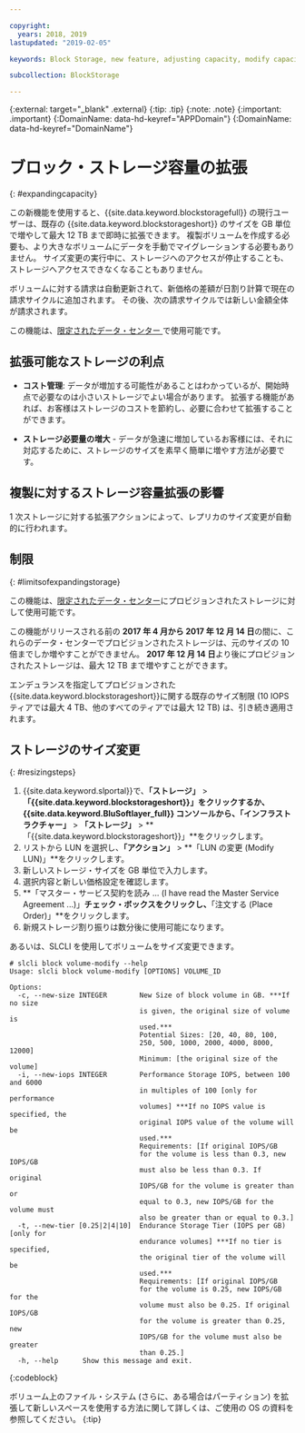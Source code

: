 ```yaml
---

copyright:
  years: 2018, 2019
lastupdated: "2019-02-05"

keywords: Block Storage, new feature, adjusting capacity, modify capacity, increase capacity, Storage Capacity

subcollection: BlockStorage

---
```

{:external: target="_blank" .external}
{:tip: .tip}
{:note: .note}
{:important: .important}
{:DomainName: data-hd-keyref="APPDomain"}
{:DomainName: data-hd-keyref="DomainName"}

# ブロック・ストレージ容量の拡張
{: #expandingcapacity}

この新機能を使用すると、{{site.data.keyword.blockstoragefull}} の現行ユーザーは、既存の {{site.data.keyword.blockstorageshort}} のサイズを GB 単位で増やして最大 12 TB まで即時に拡張できます。 複製ボリュームを作成する必要も、より大きなボリュームにデータを手動でマイグレーションする必要もありません。 サイズ変更の実行中に、ストレージへのアクセスが停止することも、ストレージへアクセスできなくなることもありません。

ボリュームに対する請求は自動更新されて、新価格の差額が日割り計算で現在の請求サイクルに追加されます。 その後、次の請求サイクルでは新しい金額全体が請求されます。

この機能は、[限定されたデータ・センター ](/docs/infrastructure/BlockStorage?topic=BlockStorage-news)で使用可能です。

## 拡張可能なストレージの利点

- **コスト管理**: データが増加する可能性があることはわかっているが、開始時点で必要なのは小さいストレージでよい場合があります。 拡張する機能があれば、お客様はストレージのコストを節約し、必要に合わせて拡張することができます。  

- **ストレージ必要量の増大** - データが急速に増加しているお客様には、それに対応するために、ストレージのサイズを素早く簡単に増やす方法が必要です。

## 複製に対するストレージ容量拡張の影響

1 次ストレージに対する拡張アクションによって、レプリカのサイズ変更が自動的に行われます。

## 制限
{: #limitsofexpandingstorage}

この機能は、[限定されたデータ・センター](/docs/infrastructure/BlockStorage?topic=BlockStorage-news)にプロビジョンされたストレージに対して使用可能です。

この機能がリリースされる前の **2017 年 4 月から 2017 年 12 月 14 日**の間に、これらのデータ・センターでプロビジョンされたストレージは、元のサイズの 10 倍までしか増やすことができません。 **2017 年 12 月 14 日**より後にプロビジョンされたストレージは、最大 12 TB まで増やすことができます。

エンデュランスを指定してプロビジョンされた{{site.data.keyword.blockstorageshort}}に関する既存のサイズ制限 (10 IOPS ティアでは最大 4 TB、他のすべてのティアでは最大 12 TB) は、引き続き適用されます。

## ストレージのサイズ変更
{: #resizingsteps}

1. {{site.data.keyword.slportal}}で、**「ストレージ」** > **「{{site.data.keyword.blockstorageshort}}」**をクリックするか、{{site.data.keyword.BluSoftlayer_full}} コンソールから、**「インフラストラクチャー」** > **「ストレージ」** > **「{{site.data.keyword.blockstorageshort}}」**をクリックします。
2. リストから LUN を選択し、**「アクション」** > **「LUN の変更 (Modify LUN)」**をクリックします。
3. 新しいストレージ・サイズを GB 単位で入力します。
4. 選択内容と新しい価格設定を確認します。
5. **「マスター・サービス契約を読み ... (I have read the Master Service Agreement ...)」**チェック・ボックスをクリックし、**「注文する (Place Order)」**をクリックします。
6. 新規ストレージ割り振りは数分後に使用可能になります。

あるいは、SLCLI を使用してボリュームをサイズ変更できます。

```
# slcli block volume-modify --help
Usage: slcli block volume-modify [OPTIONS] VOLUME_ID

Options:
  -c, --new-size INTEGER        New Size of block volume in GB. ***If no size
                                is given, the original size of volume is
                                used.***
                                Potential Sizes: [20, 40, 80, 100,
                                250, 500, 1000, 2000, 4000, 8000, 12000]
                                Minimum: [the original size of the volume]
  -i, --new-iops INTEGER        Performance Storage IOPS, between 100 and 6000
                                in multiples of 100 [only for performance
                                volumes] ***If no IOPS value is specified, the
                                original IOPS value of the volume will be
                                used.***
                                Requirements: [If original IOPS/GB
                                for the volume is less than 0.3, new IOPS/GB
                                must also be less than 0.3. If original
                                IOPS/GB for the volume is greater than or
                                equal to 0.3, new IOPS/GB for the volume must
                                also be greater than or equal to 0.3.]
  -t, --new-tier [0.25|2|4|10]  Endurance Storage Tier (IOPS per GB) [only for
                                endurance volumes] ***If no tier is specified,
                                the original tier of the volume will be
                                used.***
                                Requirements: [If original IOPS/GB
                                for the volume is 0.25, new IOPS/GB for the
                                volume must also be 0.25. If original IOPS/GB
                                for the volume is greater than 0.25, new
                                IOPS/GB for the volume must also be greater
                                than 0.25.]
  -h, --help      Show this message and exit.
```
{:codeblock}

ボリューム上のファイル・システム (さらに、ある場合はパーティション) を拡張して新しいスペースを使用する方法に関して詳しくは、ご使用の OS の資料を参照してください。
{:tip}
